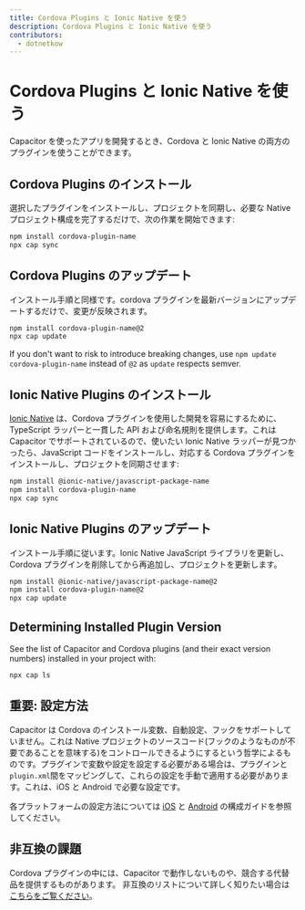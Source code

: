 ```yaml
---
title: Cordova Plugins と Ionic Native を使う
description: Cordova Plugins と Ionic Native を使う
contributors:
  - dotnetkow
---
```


# Cordova Plugins と Ionic Native を使う

Capacitor を使ったアプリを開発するとき、Cordova と Ionic Native の両方のプラグインを使うことができます。

## Cordova Plugins のインストール

選択したプラグインをインストールし、プロジェクトを同期し、必要な Native プロジェクト構成を完了するだけで、次の作業を開始できます:

```bash
npm install cordova-plugin-name
npx cap sync
```

## Cordova Plugins のアップデート

インストール手順と同様です。cordova プラグインを最新バージョンにアップデートするだけで、変更が反映されます。

```bash
npm install cordova-plugin-name@2
npx cap update
```

If you don't want to risk to introduce breaking changes, use `npm update cordova-plugin-name` instead of `@2` as `update` respects semver.

## Ionic Native Plugins のインストール

[Ionic Native](https://ionicframework.com/docs/native) は、Cordova プラグインを使用した開発を容易にするために、TypeScript ラッパーと一貫した API および命名規則を提供します。これは Capacitor でサポートされているので、使いたい Ionic Native ラッパーが見つかったら、JavaScript コードをインストールし、対応する Cordova プラグインをインストールし、プロジェクトを同期させます:

```bash
npm install @ionic-native/javascript-package-name
npm install cordova-plugin-name
npx cap sync
```

## Ionic Native Plugins のアップデート

インストール手順に従います。Ionic Native JavaScript ライブラリを更新し、Cordova プラグインを削除してから再追加し、プロジェクトを更新します。

```bash
npm install @ionic-native/javascript-package-name@2
npm install cordova-plugin-name@2
npx cap update
```

## Determining Installed Plugin Version

See the list of Capacitor and Cordova plugins (and their exact version numbers) installed in your project with:

```bash
npx cap ls
```

## 重要: 設定方法

Capacitor は Cordova のインストール変数、自動設定、フックをサポートしていません。これは Native プロジェクトのソースコード(フックのようなものが不要であることを意味する)をコントロールできるようにするという哲学によるものです。プラグインで変数や設定を設定する必要がある場合は、プラグインと`plugin.xml`間をマッピングして、これらの設定を手動で適用する必要があります。これは、iOS と Android で必要な設定です。

各プラットフォームの設定方法については [iOS](/docs/ios/configuration) と [Android](/docs/android/configuration) の構成ガイドを参照してください。

## 非互換の課題

Cordova プラグインの中には、Capacitor で動作しないものや、競合する代替品を提供するものがあります。 非互換のリストについて詳しく知りたい場合は[こちらをご覧ください](/docs/cordova/known-incompatible-plugins)。
